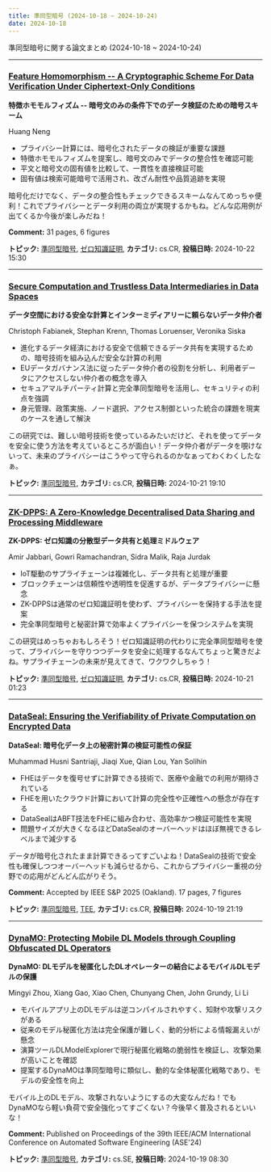```yaml
---
title: 準同型暗号 (2024-10-18 ~ 2024-10-24)
date: 2024-10-18
---
```


準同型暗号に関する論文まとめ (2024-10-18 ~ 2024-10-24)


- - -

### [Feature Homomorphism -- A Cryptographic Scheme For Data Verification Under Ciphertext-Only Conditions](http://arxiv.org/abs/2410.17106)

**特徴ホモモルフィズム -- 暗号文のみの条件下でのデータ検証のための暗号スキーム**

Huang Neng

- プライバシー計算には、暗号化されたデータの検証が重要な課題
- 特徴ホモモルフィズムを提案し、暗号文のみでデータの整合性を確認可能
- 平文と暗号文の固有値を比較して、一貫性を直接検証可能
- 固有値は検索可能暗号で活用され、改ざん耐性や品質追跡を実現

暗号化だけでなく、データの整合性もチェックできるスキームなんてめっちゃ便利！これでプライバシーとデータ利用の両立が実現するかもね。どんな応用例が出てくるか今後が楽しみだね！

**Comment:** 31 pages, 6 figures

**トピック:** [準同型暗号](../../he), [ゼロ知識証明](../../zkp), **カテゴリ:** cs.CR, **投稿日時:** 2024-10-22 15:30


- - -

### [Secure Computation and Trustless Data Intermediaries in Data Spaces](http://arxiv.org/abs/2410.16442)

**データ空間における安全な計算とインターミディアリーに頼らないデータ仲介者**

Christoph Fabianek, Stephan Krenn, Thomas Loruenser, Veronika Siska

- 進化するデータ経済における安全で信頼できるデータ共有を実現するための、暗号技術を組み込んだ安全な計算の利用
- EUデータガバナンス法に従ったデータ仲介者の役割を分析し、利用者データにアクセスしない仲介者の概念を導入
- セキュアマルチパーティ計算と完全準同型暗号を活用し、セキュリティの利点を強調
- 身元管理、政策実施、ノード選択、アクセス制御といった統合の課題を現実のケースを通して解決

この研究では、難しい暗号技術を使っているみたいだけど、それを使ってデータを安全に使う方法を考えているところが面白い！データ仲介者がデータを覗けないって、未来のプライバシーはこうやって守られるのかなぁってわくわくしたなぁ。



**トピック:** [準同型暗号](../../he), **カテゴリ:** cs.CR, **投稿日時:** 2024-10-21 19:10


- - -

### [ZK-DPPS: A Zero-Knowledge Decentralised Data Sharing and Processing Middleware](http://arxiv.org/abs/2410.15568)

**ZK-DPPS: ゼロ知識の分散型データ共有と処理ミドルウェア**

Amir Jabbari, Gowri Ramachandran, Sidra Malik, Raja Jurdak

- IoT駆動のサプライチェーンは複雑化し、データ共有と処理が重要
- ブロックチェーンは信頼性や透明性を促進するが、データプライバシーに懸念
- ZK-DPPSは通常のゼロ知識証明を使わず、プライバシーを保持する手法を提案
- 完全準同型暗号と秘密計算で効率よくプライバシーを保つシステムを実現

この研究はめっちゃおもしろそう！ゼロ知識証明の代わりに完全準同型暗号を使って、プライバシーを守りつつデータを安全に処理するなんてちょっと驚きだよね。サプライチェーンの未来が見えてきて、ワクワクしちゃう！



**トピック:** [準同型暗号](../../he), [ゼロ知識証明](../../zkp), **カテゴリ:** cs.CR, **投稿日時:** 2024-10-21 01:23


- - -

### [DataSeal: Ensuring the Verifiability of Private Computation on Encrypted Data](http://arxiv.org/abs/2410.15215)

**DataSeal: 暗号化データ上の秘密計算の検証可能性の保証**

Muhammad Husni Santriaji, Jiaqi Xue, Qian Lou, Yan Solihin

- FHEはデータを復号せずに計算できる技術で、医療や金融での利用が期待されている
- FHEを用いたクラウド計算において計算の完全性や正確性への懸念が存在する
- DataSealはABFT技法をFHEに組み合わせ、高効率かつ検証可能性を実現
- 問題サイズが大きくなるほどDataSealのオーバーヘッドはほぼ無視できるレベルまで減少する

データが暗号化されたまま計算できるってすごいよね！DataSealの技術で安全性も確保しつつオーバーヘッドも減らせるから、これからプライバシー重視の分野での応用がどんどん広がりそう。

**Comment:** Accepted by IEEE S&P 2025 (Oakland). 17 pages, 7 figures

**トピック:** [準同型暗号](../../he), [TEE](../../tee), **カテゴリ:** cs.CR, **投稿日時:** 2024-10-19 21:19


- - -

### [DynaMO: Protecting Mobile DL Models through Coupling Obfuscated DL Operators](http://arxiv.org/abs/2410.15033)

**DynaMO: DLモデルを秘匿化したDLオペレーターの結合によるモバイルDLモデルの保護**

Mingyi Zhou, Xiang Gao, Xiao Chen, Chunyang Chen, John Grundy, Li Li

- モバイルアプリ上のDLモデルは逆コンパイルされやすく、知財や攻撃リスクがある
- 従来のモデル秘匿化方法は完全保護が難しく、動的分析による情報漏えいが懸念
- 演算ツールDLModelExplorerで現行秘匿化戦略の脆弱性を検証し、攻撃効果が高いことを確認
- 提案するDynaMOは準同型暗号に類似し、動的な全体秘匿化戦略であり、モデルの安全性を向上

モバイル上のDLモデル、攻撃されないようにするの大変なんだね！でもDynaMOなら軽い負荷で安全強化ってすごくない？今後早く普及されるといいな！

**Comment:** Published on Proceedings of the 39th IEEE/ACM International   Conference on Automated Software Engineering (ASE'24)

**トピック:** [準同型暗号](../../he), **カテゴリ:** cs.SE, **投稿日時:** 2024-10-19 08:30
